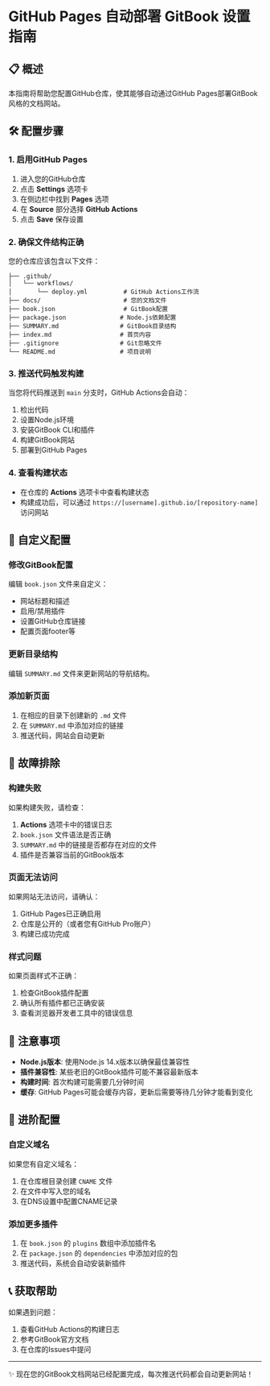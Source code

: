 # GitHub Pages 自动部署 GitBook 设置指南

## 📋 概述

本指南将帮助您配置GitHub仓库，使其能够自动通过GitHub Pages部署GitBook风格的文档网站。

## 🛠️ 配置步骤

### 1. 启用GitHub Pages

1. 进入您的GitHub仓库
2. 点击 **Settings** 选项卡
3. 在侧边栏中找到 **Pages** 选项
4. 在 **Source** 部分选择 **GitHub Actions**
5. 点击 **Save** 保存设置

### 2. 确保文件结构正确

您的仓库应该包含以下文件：

```
├── .github/
│   └── workflows/
│       └── deploy.yml          # GitHub Actions工作流
├── docs/                       # 您的文档文件
├── book.json                   # GitBook配置
├── package.json               # Node.js依赖配置
├── SUMMARY.md                 # GitBook目录结构
├── index.md                   # 首页内容
├── .gitignore                 # Git忽略文件
└── README.md                  # 项目说明
```

### 3. 推送代码触发构建

当您将代码推送到 `main` 分支时，GitHub Actions会自动：

1. 检出代码
2. 设置Node.js环境
3. 安装GitBook CLI和插件
4. 构建GitBook网站
5. 部署到GitHub Pages

### 4. 查看构建状态

- 在仓库的 **Actions** 选项卡中查看构建状态
- 构建成功后，可以通过 `https://[username].github.io/[repository-name]` 访问网站

## 🎨 自定义配置

### 修改GitBook配置

编辑 `book.json` 文件来自定义：

- 网站标题和描述
- 启用/禁用插件
- 设置GitHub仓库链接
- 配置页面footer等

### 更新目录结构

编辑 `SUMMARY.md` 文件来更新网站的导航结构。

### 添加新页面

1. 在相应的目录下创建新的 `.md` 文件
2. 在 `SUMMARY.md` 中添加对应的链接
3. 推送代码，网站会自动更新

## 🔧 故障排除

### 构建失败

如果构建失败，请检查：

1. **Actions** 选项卡中的错误日志
2. `book.json` 文件语法是否正确
3. `SUMMARY.md` 中的链接是否都存在对应的文件
4. 插件是否兼容当前的GitBook版本

### 页面无法访问

如果网站无法访问，请确认：

1. GitHub Pages已正确启用
2. 仓库是公开的（或者您有GitHub Pro账户）
3. 构建已成功完成

### 样式问题

如果页面样式不正确：

1. 检查GitBook插件配置
2. 确认所有插件都已正确安装
3. 查看浏览器开发者工具中的错误信息

## 📝 注意事项

- **Node.js版本**: 使用Node.js 14.x版本以确保最佳兼容性
- **插件兼容性**: 某些老旧的GitBook插件可能不兼容最新版本
- **构建时间**: 首次构建可能需要几分钟时间
- **缓存**: GitHub Pages可能会缓存内容，更新后需要等待几分钟才能看到变化

## 🚀 进阶配置

### 自定义域名

如果您有自定义域名：

1. 在仓库根目录创建 `CNAME` 文件
2. 在文件中写入您的域名
3. 在DNS设置中配置CNAME记录

### 添加更多插件

1. 在 `book.json` 的 `plugins` 数组中添加插件名
2. 在 `package.json` 的 `dependencies` 中添加对应的包
3. 推送代码，系统会自动安装新插件

## 📞 获取帮助

如果遇到问题：

1. 查看GitHub Actions的构建日志
2. 参考GitBook官方文档
3. 在仓库的Issues中提问

---

✨ 现在您的GitBook文档网站已经配置完成，每次推送代码都会自动更新网站！ 